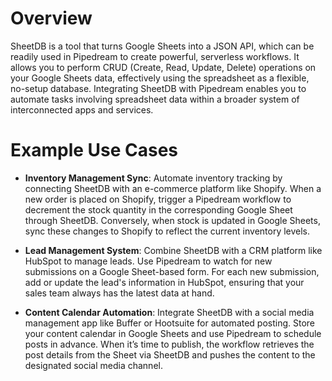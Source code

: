 # Overview

SheetDB is a tool that turns Google Sheets into a JSON API, which can be readily used in Pipedream to create powerful, serverless workflows. It allows you to perform CRUD (Create, Read, Update, Delete) operations on your Google Sheets data, effectively using the spreadsheet as a flexible, no-setup database. Integrating SheetDB with Pipedream enables you to automate tasks involving spreadsheet data within a broader system of interconnected apps and services.

# Example Use Cases

- **Inventory Management Sync**: Automate inventory tracking by connecting SheetDB with an e-commerce platform like Shopify. When a new order is placed on Shopify, trigger a Pipedream workflow to decrement the stock quantity in the corresponding Google Sheet through SheetDB. Conversely, when stock is updated in Google Sheets, sync these changes to Shopify to reflect the current inventory levels.

- **Lead Management System**: Combine SheetDB with a CRM platform like HubSpot to manage leads. Use Pipedream to watch for new submissions on a Google Sheet-based form. For each new submission, add or update the lead's information in HubSpot, ensuring that your sales team always has the latest data at hand.

- **Content Calendar Automation**: Integrate SheetDB with a social media management app like Buffer or Hootsuite for automated posting. Store your content calendar in Google Sheets and use Pipedream to schedule posts in advance. When it’s time to publish, the workflow retrieves the post details from the Sheet via SheetDB and pushes the content to the designated social media channel.

